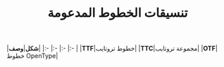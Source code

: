 ﻿---
title: تنسيقات الخطوط المدعومة
type: docs
weight: 5
url: /ar/java/supported-font-formats/
---
|**شكل**|**وصف**|
|:- |:- |:- |:- |
|**TTF**|خطوط تروتايب|
|**TTC**|مجموعة تروتايب|
|**OTF**|خطوط OpenType|
